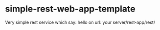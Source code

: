 # simple-rest-web-app-template 

Very simple rest service which say: hello on url: your server/rest-app/rest/ 

